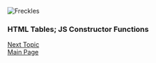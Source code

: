 ![Freckles](https://images.unsplash.com/photo-1579213838826-51de388c360c?ixlib=rb-1.2.1&ixid=eyJhcHBfaWQiOjEyMDd9&auto=format&fit=crop&w=500&q=60)

### HTML Tables; JS Constructor Functions
[Next Topic](class-08)  
[Main Page](README.md)